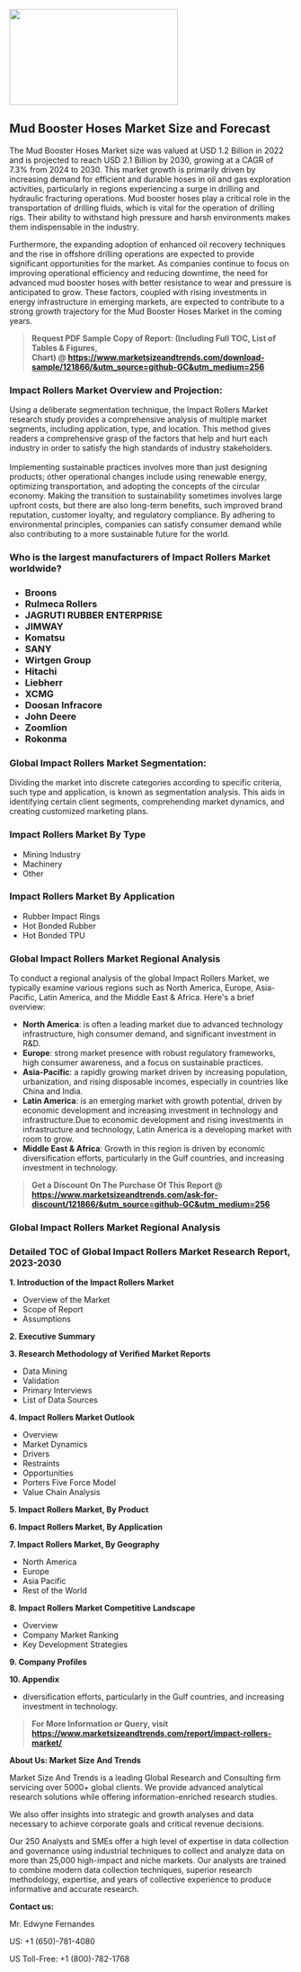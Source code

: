 <p><img class="alignnone size-medium wp-image-20088" src="https://ffe5etoiles.com/wp-content/uploads/2024/12/MST1-300x171.png" alt="" width="300" height="171" /></p><h2>Mud Booster Hoses Market Size and Forecast</h2><p>The Mud Booster Hoses Market size was valued at USD 1.2 Billion in 2022 and is projected to reach USD 2.1 Billion by 2030, growing at a CAGR of 7.3% from 2024 to 2030. This market growth is primarily driven by increasing demand for efficient and durable hoses in oil and gas exploration activities, particularly in regions experiencing a surge in drilling and hydraulic fracturing operations. Mud booster hoses play a critical role in the transportation of drilling fluids, which is vital for the operation of drilling rigs. Their ability to withstand high pressure and harsh environments makes them indispensable in the industry.</p><p>Furthermore, the expanding adoption of enhanced oil recovery techniques and the rise in offshore drilling operations are expected to provide significant opportunities for the market. As companies continue to focus on improving operational efficiency and reducing downtime, the need for advanced mud booster hoses with better resistance to wear and pressure is anticipated to grow. These factors, coupled with rising investments in energy infrastructure in emerging markets, are expected to contribute to a strong growth trajectory for the Mud Booster Hoses Market in the coming years.</p></p><blockquote id="" class=""><strong>Request PDF Sample Copy of Report: (Including Full TOC, List of Tables &amp; Figures, Chart)&nbsp;@&nbsp;<strong><a href="https://www.marketsizeandtrends.com/download-sample/121866/&utm_source=github-GC&utm_medium=256" target="_blank">https://www.marketsizeandtrends.com/download-sample/121866/&utm_source=github-GC&utm_medium=256</a></strong></strong></blockquote><h3 id="" class="">Impact Rollers Market&nbsp;Overview and Projection:</h3><p id="" class="">Using a deliberate segmentation technique, the Impact Rollers Market research study provides a comprehensive analysis of multiple market segments, including application, type, and location. This method gives readers a comprehensive grasp of the factors that help and hurt each industry in order to satisfy the high standards of industry stakeholders. <br /> <br />Implementing sustainable practices involves more than just designing products; other operational changes include using renewable energy, optimizing transportation, and adopting the concepts of the circular economy. Making the transition to sustainability sometimes involves large upfront costs, but there are also long-term benefits, such improved brand reputation, customer loyalty, and regulatory compliance. By adhering to environmental principles, companies can satisfy consumer demand while also contributing to a more sustainable future for the world.</p><h3 id="" class="">Who is the largest manufacturers of&nbsp;Impact Rollers Market worldwide?</h3><h3 class=""><p><ul><li>Broons </li><li> Rulmeca Rollers </li><li> JAGRUTI RUBBER ENTERPRISE </li><li> JIMWAY </li><li> Komatsu </li><li> SANY </li><li> Wirtgen Group </li><li> Hitachi </li><li> Liebherr </li><li> XCMG </li><li> Doosan Infracore </li><li> John Deere </li><li> Zoomlion </li><li> Rokonma</li></ul></p></h3><h3 id="" class="">Global&nbsp;Impact Rollers Market Segmentation:</h3><p id="" class="">Dividing the market into discrete categories according to specific criteria, such type and application, is known as segmentation analysis. This aids in identifying certain client segments, comprehending market dynamics, and creating customized marketing plans.</p><h3 id="" class="">Impact Rollers Market&nbsp;By Type</h3><p><p><ul><li>Mining Industry</li><li> Machinery</li><li> Other</p></li></ul></p></p><h3 id="" class="">Impact Rollers Market&nbsp;By Application</h3><p class=""><p><ul><li>Rubber Impact Rings</li><li> Hot Bonded Rubber</li><li> Hot Bonded TPU</li></ul></p></p><h3 id="" class="">Global Impact Rollers Market Regional Analysis</h3><p id="" class="">To conduct a regional analysis of the global Impact Rollers Market, we typically examine various regions such as North America, Europe, Asia-Pacific, Latin America, and the Middle East &amp; Africa. Here's a brief overview:</p><ul><li><strong>North America</strong>: is often a leading market due to advanced technology infrastructure, high consumer demand, and significant investment in R&amp;D.</li><li><strong>Europe</strong>: strong market presence with robust regulatory frameworks, high consumer awareness, and a focus on sustainable practices.</li><li><strong>Asia-Pacific</strong>: a rapidly growing market driven by increasing population, urbanization, and rising disposable incomes, especially in countries like China and India.</li><li><strong>Latin America</strong>: is an emerging market with growth potential, driven by economic development and increasing investment in technology and infrastructure.Due to economic development and rising investments in infrastructure and technology, Latin America is a developing market with room to grow.</li><li><strong>Middle East &amp; Africa</strong>: Growth in this region is driven by economic diversification efforts, particularly in the Gulf countries, and increasing investment in technology.</li></ul><blockquote id="" class=""><strong>Get a Discount On The Purchase Of This Report @ <strong><a href="https://www.marketsizeandtrends.com/ask-for-discount/121866/&utm_source=github-GC&utm_medium=256" target="_blank">https://www.marketsizeandtrends.com/ask-for-discount/121866/&utm_source=github-GC&utm_medium=256</a></strong></strong></blockquote><h3 id="" class="">Global Impact Rollers Market Regional Analysis</h3><h3 id="" class="">Detailed TOC of Global Impact Rollers Market Research Report, 2023-2030</h3><p id="" class=""><strong>1. Introduction of the Impact Rollers Market</strong></p><ul><li>Overview of the Market</li><li>Scope of Report</li><li>Assumptions</li></ul><p id="" class=""><strong>2. Executive Summary</strong></p><p id="" class=""><strong>3. Research Methodology of Verified Market Reports</strong></p><ul><li>Data Mining</li><li>Validation</li><li>Primary Interviews</li><li>List of Data Sources</li></ul><p id="" class=""><strong>4. Impact Rollers Market Outlook</strong></p><ul><li>Overview</li><li>Market Dynamics</li><li>Drivers</li><li>Restraints</li><li>Opportunities</li><li>Porters Five Force Model</li><li>Value Chain Analysis</li></ul><p id="" class=""><strong>5. Impact Rollers Market, By Product</strong></p><p id="" class=""><strong>6. Impact Rollers Market, By Application</strong></p><p id="" class=""><strong>7. Impact Rollers Market, By Geography</strong></p><ul><li>North America</li><li>Europe</li><li>Asia Pacific</li><li>Rest of the World</li></ul><p id="" class=""><strong>8. Impact Rollers Market Competitive Landscape</strong></p><ul><li>Overview</li><li>Company Market Ranking</li><li>Key Development Strategies</li></ul><p id="" class=""><strong>9. Company Profiles</strong></p><p id="" class=""><strong>10. Appendix</strong></p><ul><li>diversification efforts, particularly in the Gulf countries, and increasing investment in technology.</li></ul><blockquote id="" class=""><strong>For More Information or Query, visit <strong><strong><a href="https://www.marketsizeandtrends.com/report/impact-rollers-market/" target="_blank">https://www.marketsizeandtrends.com/report/impact-rollers-market/</a></strong></strong></strong></blockquote><p id="" class=""><strong>About Us: Market Size And Trends</strong></p><p id="" class="">Market Size And Trends is a leading Global Research and Consulting firm servicing over 5000+ global clients. We provide advanced analytical research solutions while offering information-enriched research studies.</p><p id="" class="">We also offer insights into strategic and growth analyses and data necessary to achieve corporate goals and critical revenue decisions.</p><p id="" class="">Our 250 Analysts and SMEs offer a high level of expertise in data collection and governance using industrial techniques to collect and analyze data on more than 25,000 high-impact and niche markets. Our analysts are trained to combine modern data collection techniques, superior research methodology, expertise, and years of collective experience to produce informative and accurate research.</p><p id="" class=""><strong>Contact us:</strong></p><p id="" class="">Mr. Edwyne Fernandes</p><p id="" class="">US: +1 (650)-781-4080</p><p id="" class="">US Toll-Free: +1 (800)-782-1768</p>
